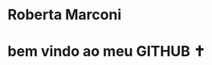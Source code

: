   <div display="inline-block">
  <h1 aling="left"> Roberta Marconi </h1> 
  <h1 aling+'left"> bem vindo ao meu <b>GITHUB</b> ✝ </h1
                                                       
